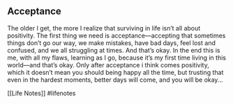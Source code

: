 ## Acceptance

The older I get, the more I realize that surviving in life isn’t all about positivity. The first thing we need is acceptance—accepting that sometimes things don’t go our way, we make mistakes, have bad days, feel lost and confused, and we all struggling at times. And that’s okay. In the end this is me, with all my flaws, learning as I go, because it’s my first time living in this world—and that’s okay. Only after acceptance i think comes positivity, which it doesn’t mean you should being happy all the time, but trusting that even in the hardest moments, better days will come, and you will be okay...

[[Life Notes]]
#lifenotes 

